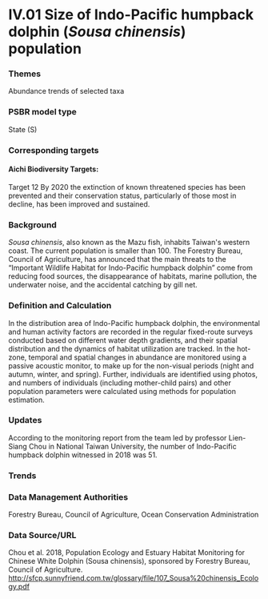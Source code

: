 # IV.01 Size of Indo-Pacific humpback dolphin (*Sousa chinensis*) population

<script type="text/javascript" src="http://cdn.mathjax.org/mathjax/latest/MathJax.js?config=TeX-AMS-MML_HTMLorMML"></script>

### Themes
Abundance trends of selected taxa
### PSBR model type
State (S)
### Corresponding targets
#### Aichi Biodiversity Targets:
Target 12 By 2020 the extinction of known threatened species has been prevented and their conservation status, particularly of those most in decline, has been improved and sustained.
### Background
*Sousa chinensis*, also known as the Mazu fish, inhabits Taiwan's western coast. The current population is smaller than 100. The Forestry Bureau, Council of Agriculture, has announced that the main threats to the “Important Wildlife Habitat for Indo-Pacific humpback dolphin” come from reducing food sources, the disappearance of habitats, marine pollution, the underwater noise, and the accidental catching by gill net.
### Definition and Calculation
In the distribution area of Indo-Pacific humpback dolphin, the environmental and human activity factors are recorded in the regular fixed-route surveys conducted based on different water depth gradients, and their spatial distribution and the dynamics of habitat utilization are tracked. In the hot-zone, temporal and spatial changes in abundance are monitored using a passive acoustic monitor, to make up for the non-visual periods (night and autumn, winter, and spring). Further, individuals are identified using photos, and numbers of individuals (including mother-child pairs) and other population parameters were calculated using methods for population estimation.
### Updates
According to the monitoring report from the team led by professor Lien-Siang Chou in National Taiwan University, the number of Indo-Pacific humpback dolphin witnessed in 2018 was 51.
### Trends
### Data Management Authorities
Forestry Bureau, Council of Agriculture, Ocean Conservation Administration
### Data Source/URL
Chou et al. 2018, Population Ecology and Estuary Habitat Monitoring for Chinese White Dolphin (Sousa chinensis), sponsored by Forestry Bureau, Council of Agriculture. http://sfcp.sunnyfriend.com.tw/glossary/file/107_Sousa%20chinensis_Ecology.pdf